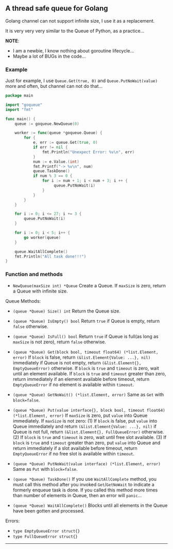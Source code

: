 ## A thread safe queue for Golang

Golang channel can not support infinite size, I use it as a replacement.

It is very very very similar to the Queue of Python, as a practice...

**NOTE**:
 - I am a newbie, I know nothing about goroutine lifecycle...
 - Maybe a lot of BUGs in the code...

### Example

Just for example, I use `Queue.Get(true, 0)` and `Queue.PutNoWait(value)` more and often, but channel can not do that...

```Go
package main

import "goqueue"
import "fmt"

func main() {
	queue := goqueue.NewQueue(0)

	worker := func(queue *goqueue.Queue) {
        for {
		    e, err := queue.Get(true, 0)
		    if err != nil {
			    fmt.Println("Unexpect Error: %v\n", err)
		    }
            num := e.Value.(int)
            fmt.Printf("-> %v\n", num)
		    queue.TaskDone()
            if num % 3 == 0 {
                for i := num + 1; i < num + 3; i ++ {
                     queue.PutNoWait(i)
                }
            }
        }
	}

    for i := 0; i <= 27; i += 3 {
		queue.PutNoWait(i)
    }

    for i := 0; i < 5; i++ {
        go worker(queue)
    }

    queue.WaitAllComplete()
	fmt.Println("All task done!!!")
}
```

### Function and methods

 - `NewQueue(maxSize int) *Queue`
   Create a Queue. If `maxSize` is zero, return a Queue with infinite size.

Queue Methods:

 - `(queue *Queue) Size() int`
   Return the Queue size.

 - `(queue *Queue) IsEmpty() bool`
   Return `true` if Queue is empty, return `false` otherwise.

 - `(queue *Queue) IsFull() bool`
   Return `true` if Queue is full(as long as `maxSize` is not zero), return `false` otherwise.

 - `(queue *Queue) Get(block bool, timeout float64) (*list.Element, error)`
   If `block` is false, return `(&list.Element{Value: ...}, nil)` immediately if Queue is not empty, return `(&list.Element{}, EmptyQueueError)` otherwise.
   If `block` is `true` and `timeout` is zero, wait until an element available.
   If `block` is `true` and `timeout` greater than zero, return immediately if an element available before timeout, return `EmptyQueueError` if no element is available within `timeout`.

 - `(queue *Queue) GetNoWait() (*list.Element, error)`
   Same as `Get` with `block=false`.

 - `(queue *Queue) Put(value interface{}, block bool, timeout float64) (*list.Element, error)`
   If `maxSize` is zero, put `value` into Queue immediately.
   If `maxSize` is not zero:
   (1) If `block` is false, put `value` into Queue immediately and return `(&list.Element{Value: ...}, nil)` if Queue is not full, return `(&list.Element{}, FullQueueError)` otherwise.
   (2) If `block` is `true` and `timeout` is zero, wait until free slot available.
   (3) If `block` is `true` and `timeout` greater than zero, put `value` into Queue and return immediately if a slot available before timeout, return `EmptyQueueError` if no free slot is available within `timeout`.

 - `(queue *Queue) PutNoWait(value interface) (*list.Element, error)`
   Same as `Put` with `block=false`.

 - `(queue *Queue) TaskDone()`
   If you use `WaitAllComplete` method, you must call this method after you invoked `Get`/`GetNoWait` to indicate a formerly enqueue task is done.
   If you called this method more times than number of elements in Queue, then an error will `panic`...

 - `(queue *Queue) WaitAllComplete()`
   Blocks until all elements in the Queue have been gotten and processed.

Errors:

 - `type EmptyQueueError struct{}`
 - `type FullQueueError struct{}`

---